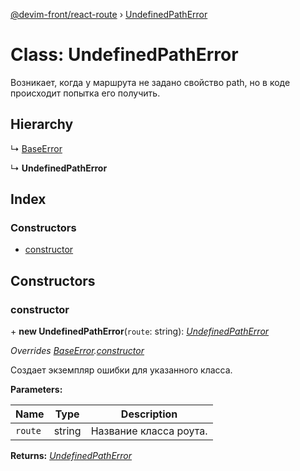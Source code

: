 [@devim-front/react-route](../README.md) › [UndefinedPathError](undefinedpatherror.md)

# Class: UndefinedPathError

Возникает, когда у маршрута не задано свойство path, но в коде происходит
попытка его получить.

## Hierarchy

  ↳ [BaseError](baseerror.md)

  ↳ **UndefinedPathError**

## Index

### Constructors

* [constructor](undefinedpatherror.md#markdown-header-constructor)

## Constructors

### <a id="markdown-header-constructor" name="markdown-header-constructor"></a>  constructor

\+ **new UndefinedPathError**(`route`: string): *[UndefinedPathError](undefinedpatherror.md)*

*Overrides [BaseError](baseerror.md).[constructor](baseerror.md#markdown-header-constructor)*

Создает экземпляр ошибки для указанного класса.

**Parameters:**

Name | Type | Description |
------ | ------ | ------ |
`route` | string | Название класса роута.  |

**Returns:** *[UndefinedPathError](undefinedpatherror.md)*

